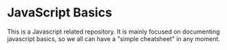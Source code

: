 # JavaScript Basics
This is a Javascript related repository.
It is mainly focused on documenting javascript basics, so we all can have a "simple cheatsheet" in any moment.
